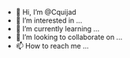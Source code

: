 - 👋 Hi, I’m @Cquijad
- 👀 I’m interested in ...
- 🌱 I’m currently learning ...
- 💞️ I’m looking to collaborate on ...
- 📫 How to reach me ...

<!---
Cquijad/Cquijad is a ✨ special ✨ repository because its `README.md` (this file) appears on your GitHub profile.
You can click the Preview link to take a look at your changes.
--->
